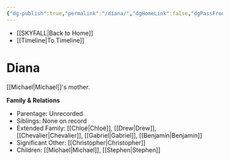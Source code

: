 ```yaml
---
{"dg-publish":true,"permalink":"/diana/","dgHomeLink":false,"dgPassFrontmatter":false}
---
```


- [[SKYFALL|Back to Home]]
- [[Timeline|To Timeline]]

# Diana
[[Michael|Michael]]'s mother. 

**Family & Relations**
- Parentage: Unrecorded
- Siblings: None on record
- Extended Family: [[Chloë|Chloë]], [[Drew|Drew]], [[Chevalier|Chevalier]], [[Gabriel|Gabriel]], [[Benjamin|Benjamin]]
- Significant Other: [[Christopher|Christopher]]
- Children: [[Michael|Michael]], [[Stephen|Stephen]]